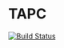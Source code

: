 # TAPC

[![Build Status](https://github.com/DavidMSCode/TAPC.jl/actions/workflows/CI.yml/badge.svg?branch=main)](https://github.com/DavidMSCode/TAPC.jl/actions/workflows/CI.yml?query=branch%3Amain)
